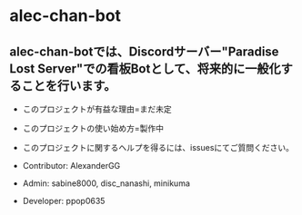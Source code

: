 # alec-chan-bot
## alec-chan-botでは、Discordサーバー"Paradise Lost Server"での看板Botとして、将来的に一般化することを行います。
- このプロジェクトが有益な理由=まだ未定
- このプロジェクトの使い始め方=製作中
- このプロジェクトに関するヘルプを得るには、issuesにてご質問ください。

- Contributor: AlexanderGG
- Admin: sabine8000, disc_nanashi, minikuma
- Developer: ppop0635
